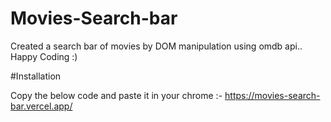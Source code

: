 # Movies-Search-bar

Created a search bar of movies by DOM manipulation using omdb api..
                Happy Coding :)
        
#Installation

Copy the below code and paste it in your chrome :-  https://movies-search-bar.vercel.app/
